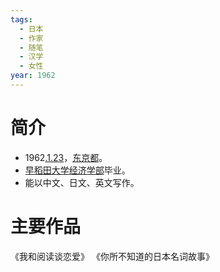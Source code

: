 ```yaml
---
tags:
  - 日本
  - 作家
  - 随笔
  - 汉学
  - 女性
year: 1962
---
```

# 简介

- 1962[.1.23](2024-01-23.md)，[东京都](东京都.md)。
- [早稻田大学](早稻田大学.md)[经济学部](经济学部.md)毕业。
- 能以中文、日文、英文写作。
# 主要作品

《我和阅读谈恋爱》
《你所不知道的日本名词故事》